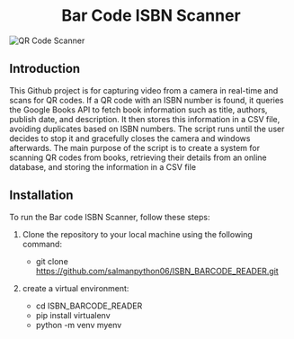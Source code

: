 
<h1 align="center">Bar Code ISBN Scanner</h1>

![QR Code Scanner](https://github.com/salmanpython06/ISBN_BARCODE_READER/blob/main/1.png)


## Introduction
This Github project is for capturing video from a camera in real-time and scans for QR codes. If a QR code with an ISBN number is found, it queries the Google Books API to fetch book information such as title, authors, publish date, and description. It then stores this information in a CSV file, avoiding duplicates based on ISBN numbers. The script runs until the user decides to stop it and gracefully closes the camera and windows afterwards. The main purpose of the script is to create a system for scanning QR codes from books, retrieving their details from an online database, and storing the information in a CSV file



## Installation
To run the Bar code ISBN Scanner, follow these steps:

1. Clone the repository to your local machine using the following command:
    - git clone https://github.com/salmanpython06/ISBN_BARCODE_READER.git

2. create a virtual environment:
    - cd ISBN_BARCODE_READER
    - pip install virtualenv
    - python -m venv myenv
